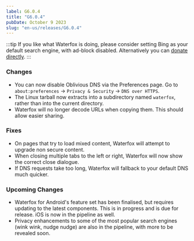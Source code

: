 ```yaml
---
label: G6.0.4
title: "G6.0.4"
pubDate: October 9 2023
slug: "en-us/releases/G6.0.4"
---
```


:::tip
If you like what Waterfox is doing, please consider setting Bing as your default search engine, with ad-block disabled.
Alternatively you can [donate directly](https://www.buymeacoffee.com/waterfox).
:::

### Changes
* You can now disable Oblivious DNS via the Preferences page. Go to `about:preferences` → `Privacy & Security` → `DNS over HTTPS`.
* The Linux tarball now extracts into a subdirectory named `waterfox`, rather than into the current directory.
* Waterfox will no longer decode URLs when copying them. This should allow easier sharing.

### Fixes
* On pages that try to load mixed content, Waterfox will attempt to upgrade non secure content.
* When closing multiple tabs to the left or right, Waterfox will now show the correct close dialogue.
* If DNS requests take too long, Waterfox will fallback to your default DNS much quicker.

### Upcoming Changes
* Waterfox for Android's feature set has been finalised, but requires updating to the latest components. This is in progress and is due for release. iOS is now in the pipeline as well.
* Privacy enhancements to some of the most popular search engines (wink wink, nudge nudge) are also in the pipeline, with more to be revealed soon.